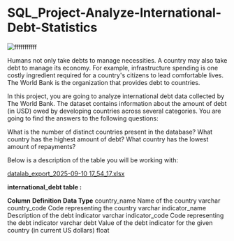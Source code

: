 # SQL_Project-Analyze-International-Debt-Statistics

![fffffffffff](https://github.com/user-attachments/assets/49f47b8b-9f39-4706-bad1-23c1b3240b5c)

Humans not only take debts to manage necessities. A country may also take debt to manage its economy. For example, infrastructure spending is one costly ingredient required for a country's citizens to lead comfortable lives. The World Bank is the organization that provides debt to countries.

In this project, you are going to analyze international debt data collected by The World Bank. The dataset contains information about the amount of debt (in USD) owed by developing countries across several categories. You are going to find the answers to the following questions:

What is the number of distinct countries present in the database?
What country has the highest amount of debt?
What country has the lowest amount of repayments?

Below is a description of the table you will be working with:

[datalab_export_2025-09-10 17_54_17.xlsx](https://github.com/user-attachments/files/22254636/datalab_export_2025-09-10.17_54_17.xlsx)

**international_debt table :**

**Column**	        **Definition**	                                                                  **Data Type**
country_name	        Name of the country	                                                              varchar
country_code	        Code representing the country	                                                    varchar
indicator_name	      Description of the debt indicator	                                                varchar
indicator_code	      Code representing the debt indicator	                                            varchar
debt	                Value of the debt indicator for the given country (in current US dollars)         	float




